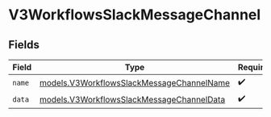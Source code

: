 # V3WorkflowsSlackMessageChannel


## Fields

| Field                                                                                        | Type                                                                                         | Required                                                                                     | Description                                                                                  |
| -------------------------------------------------------------------------------------------- | -------------------------------------------------------------------------------------------- | -------------------------------------------------------------------------------------------- | -------------------------------------------------------------------------------------------- |
| `name`                                                                                       | [models.V3WorkflowsSlackMessageChannelName](../models/v3workflowsslackmessagechannelname.md) | :heavy_check_mark:                                                                           | N/A                                                                                          |
| `data`                                                                                       | [models.V3WorkflowsSlackMessageChannelData](../models/v3workflowsslackmessagechanneldata.md) | :heavy_check_mark:                                                                           | N/A                                                                                          |